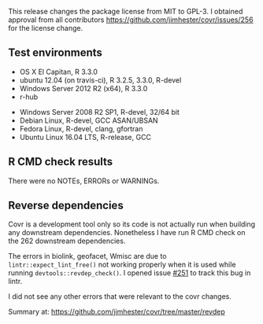 This release changes the package license from MIT to GPL-3. I obtained approval
from all contributors <https://github.com/jimhester/covr/issues/256> for the license change.

## Test environments
* OS X El Capitan, R 3.3.0
* ubuntu 12.04 (on travis-ci), R 3.2.5, 3.3.0, R-devel
* Windows Server 2012 R2 (x64), R 3.3.0
* r-hub
 - Windows Server 2008 R2 SP1, R-devel, 32/64 bit
 - Debian Linux, R-devel, GCC ASAN/UBSAN
 - Fedora Linux, R-devel, clang, gfortran
 - Ubuntu Linux 16.04 LTS, R-release, GCC

## R CMD check results
There were no NOTEs, ERRORs or WARNINGs.

## Reverse dependencies

Covr is a development tool only so its code is not actually run when building
any downstream dependencies. Nonetheless I have run R CMD check on the 262
downstream dependencies.

The errors in biolink, geofacet, Wmisc are due to `lintr::expect_lint_free()`
not working properly when it is used while running `devtools::revdep_check()`.
I opened issue [#251](https://github.com/jimhester/lintr/issues/251) to track
this bug in lintr.

I did not see any other errors that were relevant to the covr changes.

  Summary at: https://github.com/jimhester/covr/tree/master/revdep
